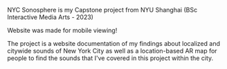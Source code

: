 NYC Sonosphere is my Capstone project from NYU Shanghai (BSc Interactive Media Arts - 2023)

Website was made for mobile viewing! 

The project is a website documentation of my findings about localized and citywide sounds of New York City as well as a location-based AR map for people to find the sounds that I've covered in this project within the city.

